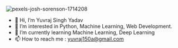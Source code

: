 

![pexels-josh-sorenson-1714208](https://user-images.githubusercontent.com/84958046/137439968-7e1a9f2b-e504-4b4c-9738-223d62e4e313.jpg)


- 👋 Hi, I’m Yuvraj Singh Yadav
- 👀 I’m interested in Python, Machine Learning, Web Development.
- 🌱 I’m currently learning Machine Learning, Deep Learning
- 📫 How to reach me : yuvraj150a@gmail.com

<!---
YuvrajSinghYadav/YuvrajSinghYadav is a ✨ special ✨ repository because its `README.md` (this file) appears on your GitHub profile.
You can click the Preview link to take a look at your changes.
--->
